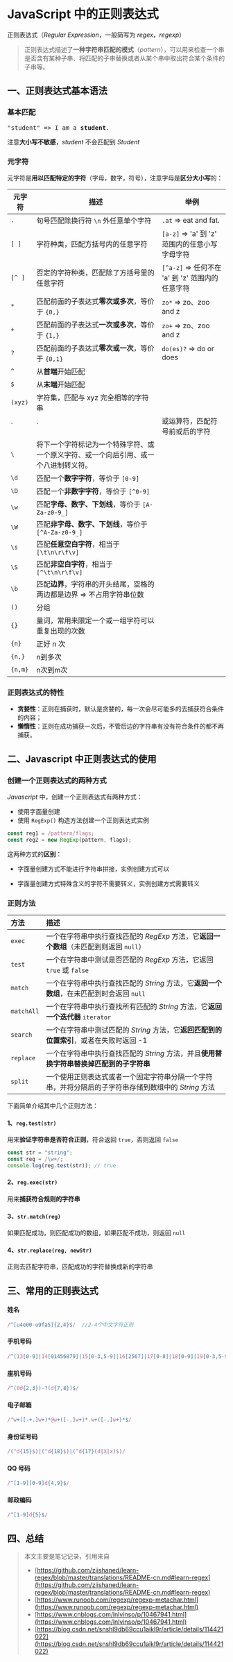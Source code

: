 # JavaScript 中的正则表达式

正则表达式（*Regular Expression*，一般简写为 *regex*，*regexp*）

> 正则表达式描述了**一种字符串匹配的模式**（*pattern*），可以用来检查一个串是否含有某种子串、将匹配的子串替换或者从某个串中取出符合某个条件的子串等。

## 一、正则表达式基本语法

### 基本匹配

<pre>
"student" => I am a <a><strong>student</strong></a>.  
</pre>
注意**大小写不敏感**，*student* 不会匹配到 *Student*

### 元字符

元字符是**用以匹配特定的字符**（字母，数字，符号），注意字母是**区分大小写**的：

| 元字符   | 描述                                                         | 举例                                             |
| -------- | ------------------------------------------------------------ | ------------------------------------------------ |
| `.`      | 句号匹配除换行符 `\n` 外任意单个字符                         | `.at` => e<a>at</a> and f<a>at</a>.              |
| `[ ]`    | 字符种类，匹配方括号内的任意字符                             | `[a-z]` => 'a' 到 'z' 范围内的任意小写字母字符   |
| `[^ ]`   | 否定的字符种类，匹配除了方括号里的任意字符                   | `[^a-z]` => 任何不在 'a' 到 'z' 范围内的任意字符 |
| `*`      | 匹配前面的子表达式**零次或多次**，等价于 `{0,}`              | `zo*` => <a>zo</a>、<a>zoo</a> and <a>z</a>      |
| `+`      | 匹配前面的子表达式**一次或多次**，等价于 `{1,}`              | `zo+` => <a>zo</a>、<a>zoo</a> and z             |
| `?`      | 匹配前面的子表达式**零次或一次**，等价于 `{0,1}`             | `do(es)?` => <a>do</a> or <a>does</a>            |
| `^`      | 从**首端**开始匹配                                           |                                                  |
| `$`      | 从**末端**开始匹配                                           |                                                  |
| `(xyz)`  | 字符集，匹配与 xyz 完全相等的字符串                          |                                                  |
| `|`      | 或运算符，匹配符号前或后的字符                               |                                                  |
| `\`      | 将下一个字符标记为一个特殊字符、或一个原义字符、或一个向后引用、或一个八进制转义符。 |                                                  |
| `\d`     | 匹配一个**数字字符**，等价于 `[0-9]`                         |                                                  |
| `\D`     | 匹配一个**非数字字符**，等价于 `[^0-9]`                      |                                                  |
| `\w`     | 匹配**字母、数字、下划线**，等价于 `[A-Za-z0-9_]`            |                                                  |
| `\W`     | 匹配**非字母、数字、下划线**，等价于 `[^A-Za-z0-9_]`         |                                                  |
| `\s`     | 匹配**任意空白字符**，相当于 `[\t\n\r\f\v]`                  |                                                  |
| `\S`     | 匹配**非空白字符**，相当于 `[^\t\n\r\f\v]`                   |                                                  |
| `\b`     | 匹配**边界**，字符串的开头结尾，空格的两边都是边界 => 不占用字符串位数 |                                                  |
| `()`     | 分组                                                         |                                                  |
| `{}`     | 量词，常用来限定一个或一组字符可以重复出现的次数             |                                                  |
| `{n}`    | 正好 n 次                                                    |                                                  |
| `{n,}`   | n到多次                                                      |                                                  |
| `{n,m} ` | n次到m次                                                     |                                                  |

### 正则表达式的特性

- **贪婪性**：正则在捕获时，默认是贪婪的，每一次会尽可能多的去捕获符合条件的内容；
- **懒惰性**：正则在成功捕获一次后，不管后边的字符串有没有符合条件的都不再捕获。

## 二、Javascript 中正则表达式的使用

### 创建一个正则表达式的两种方式

*Javascript* 中，创建一个正则表达式有两种方式：

- 使用字面量创建
- 使用 `RegExp()` 构造方法创建一个正则表达式实例

```javascript
const reg1 = /pattern/flags;
const reg2 = new RegExp(pattern, flags);
```

这两种方式的**区别**：

- 字面量创建方式不能进行字符串拼接，实例创建方式可以

- 字面量创建方式特殊含义的字符不需要转义，实例创建方式需要转义

### 正则方法

| 方法       | 描述                                                         |
| :--------- | :----------------------------------------------------------- |
| `exec`     | 一个在字符串中执行查找匹配的 *RegExp* 方法，它**返回一个数组**（未匹配到则返回 `null`） |
| `test`     | 一个在字符串中测试是否匹配的 *RegExp* 方法，它返回 `true` 或 `false` |
| `match`    | 一个在字符串中执行查找匹配的 *String* 方法，它**返回一个数组**，在未匹配到时会返回 `null` |
| `matchAll` | 一个在字符串中执行查找所有匹配的 *String* 方法，它**返回一个迭代器** `iterator` |
| `search`   | 一个在字符串中测试匹配的 *String* 方法，它**返回匹配到的位置索引**，或者在失败时返回 -1 |
| `replace`  | 一个在字符串中执行查找匹配的 *String* 方法，并且**使用替换字符串替换掉匹配到的子字符串** |
| `split`    | 一个使用正则表达式或者一个固定字符串分隔一个字符串，并将分隔后的子字符串存储到数组中的 *String* 方法 |

下面简单介绍其中几个正则方法：

#### 1、`reg.test(str)`

用来**验证字符串是否符合正则**，符合返回 `true`，否则返回 `false`

```javascript
const str = "string";
const reg = /\w+/;
console.log(reg.test(str)); // true
```

#### 2、`reg.exec(str)`

用来**捕获符合规则的字符串**

#### 3、`str.match(reg)`

如果匹配成功，则匹配成功的数组，如果匹配不成功，则返回 `null`

#### 4、`str.replace(reg, newStr)`

正则去匹配字符串，匹配成功的字符替换成新的字符串

## 三、常用的正则表达式

#### 姓名

```javascript
/^[u4e00-u9fa5]{2,4}$/  //2-4个中文字符正则
```

#### 手机号码

```javascript
/^(13[0-9]|14[01456879]|15[0-3,5-9]|16[2567]|17[0-8]|18[0-9]|19[0-3,5-9])d{8}$/
```

#### 座机号码

```javascript
/^(0d{2,3})-?(d{7,8})$/
```

#### 电子邮箱

```javascript
/^w+([-+.]w+)*@w+([-.]w+)*.w+([-.]w+)*$/
```

#### 身份证号码

```javascript
/(^d{15}$)|(^d{18}$)|(^d{17}(d|X|x)$)/
```

#### QQ 号码

```javascript
/^[1-9][0-9]d{4,9}$/
```

#### 邮政编码

```javascript
/^[1-9]d{5}$/
```

## 四、总结

> 本文主要是笔记记录，引用来自 
>
> - [https://github.com/ziishaned/learn-regex/blob/master/translations/README-cn.md#learn-regex](https://github.com/ziishaned/learn-regex/blob/master/translations/README-cn.md#learn-regex)
> - [https://www.runoob.com/regexp/regexp-metachar.html](https://www.runoob.com/regexp/regexp-metachar.html)
> - [https://www.cnblogs.com/lnlvinso/p/10467941.html](https://www.cnblogs.com/lnlvinso/p/10467941.html)
> - [https://blog.csdn.net/snshl9db69ccu1aikl9r/article/details/114421022](https://blog.csdn.net/snshl9db69ccu1aikl9r/article/details/114421022)


